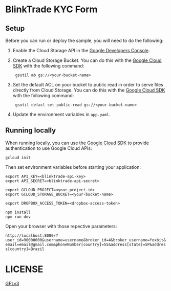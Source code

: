 # BlinkTrade KYC Form

## Setup

Before you can run or deploy the sample, you will need to do the following:

1. Enable the Cloud Storage API in the [Google Developers Console](https://console.developers.google.com/project/_/apiui/apiview/storage/overview).

1. Create a Cloud Storage Bucket. You can do this with the [Google Cloud SDK](https://cloud.google.com/sdk)
with the following command:

        gsutil mb gs://<your-bucket-name>

1. Set the default ACL on your bucket to public read in order to serve files
directly from Cloud Storage. You can do this with the [Google Cloud SDK](https://cloud.google.com/sdk)
with the following command:

        gsutil defacl set public-read gs://<your-bucket-name>

1. Update the environment variables in `app.yaml`.

## Running locally

When running locally, you can use the [Google Cloud SDK](https://cloud.google.com/sdk)
to provide authentication to use Google Cloud APIs:

    gcloud init

Then set environment variables before starting your application:

    export API_KEY=<blinktrade-api-key>
    export API_SECRET=<blinktrade-api-secret>

    export GCLOUD_PROJECT=<your-project-id>
    export GCLOUD_STORAGE_BUCKET=<your-bucket-name>

    export DROPBOX_ACCESS_TOKEN=<dropbox-access-token>

    npm install
    npm run dev

Open your browser with those repective parameters:

`http://localhost:8080/?user_id=90000000&username=username&broker_id=4&broker_username=foxbit&email=email@gmail.com&phoneNumber[country]=55&address[state]=SP&address[country]=Brazil`

# LICENSE

[GPLv3](./LICENSE)
